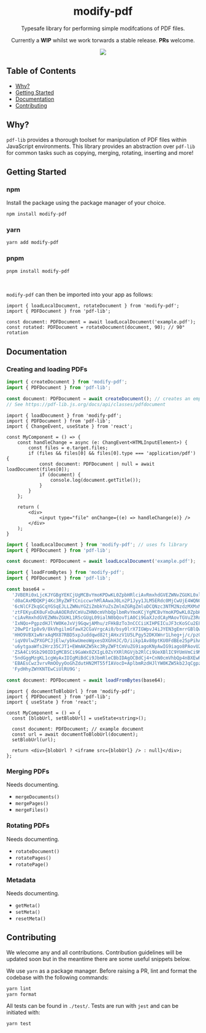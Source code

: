 <div align="center">
    <h1>modify-pdf</h1>
    <p>Typesafe library for performing simple modifcations of PDF files.</p>
    <p>Currently a <strong>WIP</strong> whilst we work torwards a stable release. <strong>PRs</strong> welcome.</p>
    <img src='https://github.com/jrobsontull/modify-pdf/actions/workflows/main.yml/badge.svg' />
</div>

## Table of Contents

- <a href="#why">Why?</a>
- <a href="#getting-started">Getting Started</a>
- <a href="#documentation">Documentation</a>
- <a href="#contributing">Contributing</a>

<h2 id='why'>Why?</h2>

`pdf-lib` provides a thorough toolset for manipulation of PDF files within JavaScript environments. This library provides an abstraction over `pdf-lib` for common tasks such as copying, merging, rotating, inserting and more!

<h2 id='getting-started'>Getting Started</h2>

### npm

Install the package using the package manager of your choice.

```bash
npm install modify-pdf
```

### yarn

```bash
yarn add modify-pdf
```

### pnpm

```bash
pnpm install modify-pdf
```

<br/>

`modify-pdf` can then be imported into your app as follows:

```tsx
import { loadLocalDocument, rotateDocument } from 'modify-pdf';
import { PDFDocument } from 'pdf-lib';

const document: PDFDocument = await loadLocalDocument('example.pdf');
const rotated: PDFDocument = rotateDocument(document, 90); // 90° rotation
```

<h2 id='documentation'>Documentation</h2>

### Creating and loading PDFs

```ts
import { createDocument } from 'modify-pdf';
import { PDFDocument } from 'pdf-lib';

const document: PDFDocument = await createDocument(); // creates an empty PDF
// See https://pdf-lib.js.org/docs/api/classes/pdfdocument
```

```tsx
import { loadDocument } from 'modify-pdf';
import { PDFDocument } from 'pdf-lib';
import { ChangeEvent, useState } from 'react';

const MyComponent = () => {
    const handleChange = async (e: ChangEvent<HTMLInputElement>) {
        const files = e.target.files;
        if (files && files[0] && files[0].type === 'application/pdf') {
            const document: PDFDocument | null = await loadDocument(files[0]);
            if (document) {
                console.log(document.getTitle());
            }
        }
    };

    return (
        <div>
            <input type="file" onChange={(e) => handleChange(e)} />
        </div>
    );
}
```

```ts
import { loadLocalDocument } from 'modify-pdf'; // uses fs library
import { PDFDocument } from 'pdf-lib';

const document: PDFDocument = await loadLocalDocument('example.pdf');
```

```ts
import { loadFromBytes } from 'modify-pdf';
import { PDFDocument } from 'pdf-lib';

const base64 =
  'JVBERi0xLjcKJYGBgYEKCjUgMCBvYmoKPDwKL0ZpbHRlciAvRmxhdGVEZWNvZGUKL0xlbm' +
  'd0aCAxMDQKPj4Kc3RyZWFtCniccwrhMlAAwaJ0Ln2P1Jyy1JLM5ERdc0MjCwUjE4WQNC4Q' +
  '6cNlCFZkqGCqYGSqEJLLZWNuYGZiZmbkYuZsZmlmZGRgZmluDCQNzc3NTM2NzdzMXMxMjQ' +
  'ztFEKyuEK0uFxDuAAOERdVCmVuZHN0cmVhbQplbmRvYmoKCjYgMCBvYmoKPDwKL0ZpbHRl' +
  'ciAvRmxhdGVEZWNvZGUKL1R5cGUgL09ialN0bQovTiA0Ci9GaXJzdCAyMAovTGVuZ3RoID' +
  'IxNQo+PgpzdHJlYW0KeJxVj9GqwjAMhu/zFHkBzTo3nCCCiiKIHPEICuJF3cKoSCu2E8/b' +
  '20wPIr1p8v9/8kVhgilmGfawX2CGaVrgcAi0/bsy0lrX7IGWpvJ4iJYEN3gEmrrGBlQwGs' +
  'HHO9VBX1wNrxAqMX87RBD5xpJuddqwd82tjAHxzV1U5LPgy52DKXWnr1Lheg+j/c/pzGVr' +
  'iqV0VlwZPXGPCJjElw/ybkwUmeoWgxesDXGhHJC/D/iikp1Av80ptKU0FdBEe25pPihAM1' +
  'u6ytgaaWfs2Hrz35CJT1+EWmAKZW5kc3RyZWFtCmVuZG9iagoKNyAwIG9iago8PAovU2l6' +
  'ZSA4Ci9Sb290IDIgMCBSCi9GaWx0ZXIgL0ZsYXRlRGVjb2RlCi9UeXBlIC9YUmVmCi9MZW' +
  '5ndGggMzgKL1cgWyAxIDIgMiBdCi9JbmRleCBbIDAgOCBdCj4+CnN0cmVhbQp4nBXEwREA' +
  'EBAEsCwz3vrvRmOOyyOoGhZdutHN2MT55fIAVocD+AplbmRzdHJlYW0KZW5kb2JqCgpzdG' +
  'FydHhyZWYKNTEwCiUlRU9G';

const document: PDFDocument = await loadFromBytes(base64);
```

```tsx
import { documentToBlobUrl } from 'modify-pdf';
import { PDFDocument } from 'pdf-lib';
import { useState } from 'react';

const MyComponent = () => {
  const [blobUrl, setBlobUrl] = useState<string>();

  const document: PDFDocument; // example document
  const url = await documentToBlobUrl(document);
  setBlobUrl(url);

  return <div>{blobUrl ? <iframe src={blobUrl} /> : null}</div>;
};
```

### Merging PDFs

Needs documenting.

- `mergeDocuments()`
- `mergePages()`
- `mergeFiles()`

### Rotating PDFs

Needs documenting.

- `rotateDocument()`
- `rotatePages()`
- `rotatePage()`

### Metadata

Needs documenting.

- `getMeta()`
- `setMeta()`
- `resetMeta()`

<h2 id='contributing'>Contributing</h2>

We wlecome any and all contributions. Contribution guidelines will be updated soon but in the meantime there are some useful snippets below.

We use `yarn` as a package manager. Before raising a PR, lint and format the codebase with the following commands:

```bash
yarn lint
yarn format
```

All tests can be found in `./test/`. Tests are run with `jest` and can be initiated with:

```bash
yarn test
```

